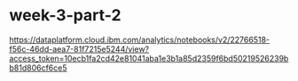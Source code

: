 # week-3-part-2
https://dataplatform.cloud.ibm.com/analytics/notebooks/v2/22766518-f56c-46dd-aea7-81f7215e5244/view?access_token=10ecb1fa2cd42e81041aba1e3b1a85d2359f6bd50219526239bb81d806cf6ce5
